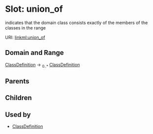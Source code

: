 
# Slot: union_of


indicates that the domain class consists exactly of the members of the classes in the range

URI: [linkml:union_of](https://w3id.org/linkml/union_of)


## Domain and Range

[ClassDefinition](ClassDefinition.md) &#8594;  <sub>0..\*</sub> [ClassDefinition](ClassDefinition.md)

## Parents


## Children


## Used by

 * [ClassDefinition](ClassDefinition.md)
